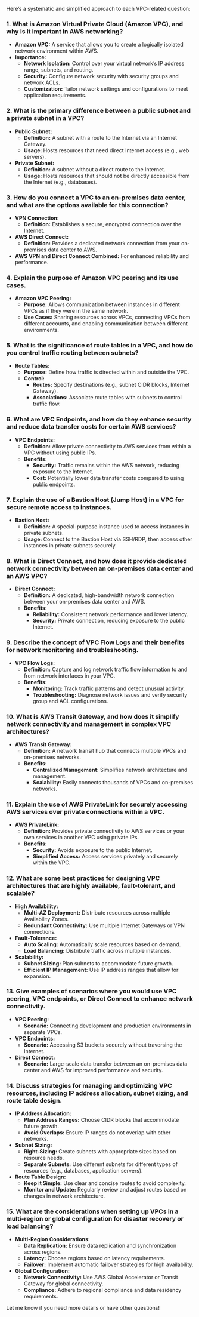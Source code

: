 Here’s a systematic and simplified approach to each VPC-related question:

### 1. What is Amazon Virtual Private Cloud (Amazon VPC), and why is it important in AWS networking?
- **Amazon VPC:** A service that allows you to create a logically isolated network environment within AWS.
- **Importance:**
  - **Network Isolation:** Control over your virtual network’s IP address range, subnets, and routing.
  - **Security:** Configure network security with security groups and network ACLs.
  - **Customization:** Tailor network settings and configurations to meet application requirements.

### 2. What is the primary difference between a public subnet and a private subnet in a VPC?
- **Public Subnet:**
  - **Definition:** A subnet with a route to the Internet via an Internet Gateway.
  - **Usage:** Hosts resources that need direct Internet access (e.g., web servers).
- **Private Subnet:**
  - **Definition:** A subnet without a direct route to the Internet.
  - **Usage:** Hosts resources that should not be directly accessible from the Internet (e.g., databases).

### 3. How do you connect a VPC to an on-premises data center, and what are the options available for this connection?
- **VPN Connection:**
  - **Definition:** Establishes a secure, encrypted connection over the Internet.
- **AWS Direct Connect:**
  - **Definition:** Provides a dedicated network connection from your on-premises data center to AWS.
- **AWS VPN and Direct Connect Combined:** For enhanced reliability and performance.

### 4. Explain the purpose of Amazon VPC peering and its use cases.
- **Amazon VPC Peering:**
  - **Purpose:** Allows communication between instances in different VPCs as if they were in the same network.
  - **Use Cases:** Sharing resources across VPCs, connecting VPCs from different accounts, and enabling communication between different environments.

### 5. What is the significance of route tables in a VPC, and how do you control traffic routing between subnets?
- **Route Tables:**
  - **Purpose:** Define how traffic is directed within and outside the VPC.
  - **Control:** 
    - **Routes:** Specify destinations (e.g., subnet CIDR blocks, Internet Gateway).
    - **Associations:** Associate route tables with subnets to control traffic flow.

### 6. What are VPC Endpoints, and how do they enhance security and reduce data transfer costs for certain AWS services?
- **VPC Endpoints:**
  - **Definition:** Allow private connectivity to AWS services from within a VPC without using public IPs.
  - **Benefits:**
    - **Security:** Traffic remains within the AWS network, reducing exposure to the Internet.
    - **Cost:** Potentially lower data transfer costs compared to using public endpoints.

### 7. Explain the use of a Bastion Host (Jump Host) in a VPC for secure remote access to instances.
- **Bastion Host:**
  - **Definition:** A special-purpose instance used to access instances in private subnets.
  - **Usage:** Connect to the Bastion Host via SSH/RDP, then access other instances in private subnets securely.

### 8. What is Direct Connect, and how does it provide dedicated network connectivity between an on-premises data center and an AWS VPC?
- **Direct Connect:**
  - **Definition:** A dedicated, high-bandwidth network connection between your on-premises data center and AWS.
  - **Benefits:**
    - **Reliability:** Consistent network performance and lower latency.
    - **Security:** Private connection, reducing exposure to the public Internet.

### 9. Describe the concept of VPC Flow Logs and their benefits for network monitoring and troubleshooting.
- **VPC Flow Logs:**
  - **Definition:** Capture and log network traffic flow information to and from network interfaces in your VPC.
  - **Benefits:**
    - **Monitoring:** Track traffic patterns and detect unusual activity.
    - **Troubleshooting:** Diagnose network issues and verify security group and ACL configurations.

### 10. What is AWS Transit Gateway, and how does it simplify network connectivity and management in complex VPC architectures?
- **AWS Transit Gateway:**
  - **Definition:** A network transit hub that connects multiple VPCs and on-premises networks.
  - **Benefits:** 
    - **Centralized Management:** Simplifies network architecture and management.
    - **Scalability:** Easily connects thousands of VPCs and on-premises networks.

### 11. Explain the use of AWS PrivateLink for securely accessing AWS services over private connections within a VPC.
- **AWS PrivateLink:**
  - **Definition:** Provides private connectivity to AWS services or your own services in another VPC using private IPs.
  - **Benefits:** 
    - **Security:** Avoids exposure to the public Internet.
    - **Simplified Access:** Access services privately and securely within the VPC.

### 12. What are some best practices for designing VPC architectures that are highly available, fault-tolerant, and scalable?
- **High Availability:**
  - **Multi-AZ Deployment:** Distribute resources across multiple Availability Zones.
  - **Redundant Connectivity:** Use multiple Internet Gateways or VPN connections.
- **Fault-Tolerance:**
  - **Auto Scaling:** Automatically scale resources based on demand.
  - **Load Balancing:** Distribute traffic across multiple instances.
- **Scalability:**
  - **Subnet Sizing:** Plan subnets to accommodate future growth.
  - **Efficient IP Management:** Use IP address ranges that allow for expansion.

### 13. Give examples of scenarios where you would use VPC peering, VPC endpoints, or Direct Connect to enhance network connectivity.
- **VPC Peering:**
  - **Scenario:** Connecting development and production environments in separate VPCs.
- **VPC Endpoints:**
  - **Scenario:** Accessing S3 buckets securely without traversing the Internet.
- **Direct Connect:**
  - **Scenario:** Large-scale data transfer between an on-premises data center and AWS for improved performance and security.

### 14. Discuss strategies for managing and optimizing VPC resources, including IP address allocation, subnet sizing, and route table design.
- **IP Address Allocation:**
  - **Plan Address Ranges:** Choose CIDR blocks that accommodate future growth.
  - **Avoid Overlaps:** Ensure IP ranges do not overlap with other networks.
- **Subnet Sizing:**
  - **Right-Sizing:** Create subnets with appropriate sizes based on resource needs.
  - **Separate Subnets:** Use different subnets for different types of resources (e.g., databases, application servers).
- **Route Table Design:**
  - **Keep it Simple:** Use clear and concise routes to avoid complexity.
  - **Monitor and Update:** Regularly review and adjust routes based on changes in network architecture.

### 15. What are the considerations when setting up VPCs in a multi-region or global configuration for disaster recovery or load balancing?
- **Multi-Region Considerations:**
  - **Data Replication:** Ensure data replication and synchronization across regions.
  - **Latency:** Choose regions based on latency requirements.
  - **Failover:** Implement automatic failover strategies for high availability.
- **Global Configuration:**
  - **Network Connectivity:** Use AWS Global Accelerator or Transit Gateway for global connectivity.
  - **Compliance:** Adhere to regional compliance and data residency requirements.

Let me know if you need more details or have other questions!
